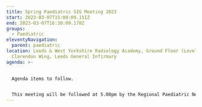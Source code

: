 ```yaml
---
title: Spring Paediatric SIG Meeting 2023
start: 2023-03-07T15:00:09.151Z
end: 2023-03-07T16:30:09.170Z
groups:
  - Paediatric
eleventyNavigation:
  parent: paediatric
location: Leeds & West Yorkshire Radiology Academy, Ground Floor (Level B)
  Clarendon Wing, Leeds General Infirmary
agenda: >-
  

  Agenda items to follow.


  This meeting will be followed at 5.00pm by the Regional Paediatric Network Interesting Cases Meeting (Invitations to follow separately)
---
```

